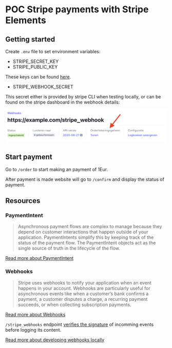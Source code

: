 # POC Stripe payments with Stripe Elements

## Getting started

Create `.env` file to set environment variables:

- STRIPE_SECRET_KEY
- STRIPE_PUBLIC_KEY

These keys can be found [here](https://dashboard.stripe.com/apikeys).

- STRIPE_WEBHOOK_SECRET

This secret either is provided by stripe CLI when testing locally, or can be found on the stripe dashboard in the webhook details:

!["Stripe webhook details"](/webhook.png)

## Start payment

Go to `/order` to start making an payment of 1Eur.

After payment is made website will go to `/confirm` and display the status of payment.

## Resources

### PaymentIntent

> Asynchronous payment flows are complex to manage because they depend on customer interactions that happen outside of your application. PaymentIntents simplify this by keeping track of the status of the payment flow. The PaymentIntent objects act as the single source of truth in the lifecycle of the flow.

[Read more about PaymentIntent](https://stripe.com/docs/payments/intents)

### Webhooks

> Stripe uses webhooks to notify your application when an event happens in your account. Webhooks are particularly useful for asynchronous events like when a customer’s bank confirms a payment, a customer disputes a charge, a recurring payment succeeds, or when collecting subscription payments.

[Read more about Webhooks](https://stripe.com/docs/webhooks)

`/stripe_webhooks` endpoint [verifies the signature](https://stripe.com/docs/webhooks/signatures) of incomming events before logging its content.

[Read more about developing webhooks locally](https://stripe.com/docs/webhooks/test)
